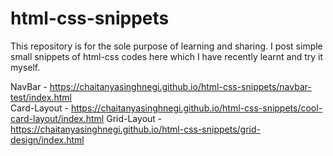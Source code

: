 # html-css-snippets
This repository is for the sole purpose of learning and sharing. I post simple small snippets of html-css codes here which I have recently learnt and try it myself.

NavBar - https://chaitanyasinghnegi.github.io/html-css-snippets/navbar-test/index.html  
Card-Layout - https://chaitanyasinghnegi.github.io/html-css-snippets/cool-card-layout/index.html
Grid-Layout - https://chaitanyasinghnegi.github.io/html-css-snippets/grid-design/index.html
